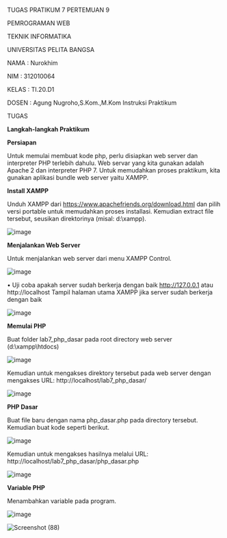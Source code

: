TUGAS PRATIKUM 7 PERTEMUAN 9

PEMROGRAMAN WEB

TEKNIK INFORMATIKA

UNIVERSITAS PELITA BANGSA

NAMA : Nurokhim

NIM : 312010064

KELAS : TI.20.D1

DOSEN : Agung Nugroho,S.Kom.,M.Kom Instruksi Praktikum

TUGAS

<b>Langkah-langkah Praktikum</b>

<b>Persiapan</b>

Untuk memulai membuat kode php, perlu disiapkan web server dan interpreter PHP 
terlebih dahulu. Web servar yang kita gunakan adalah Apache 2 dan interpreter PHP 7. 
Untuk memudahkan proses praktikum, kita gunakan aplikasi bundle web server yaitu 
XAMPP.

<b>Install XAMPP</b>

Unduh XAMPP dari https://www.apachefriends.org/download.html dan pilih versi 
portable untuk memudahkan proses installasi. Kemudian extract file tersebut, seusikan 
direktorinya (misal: d:\xampp).

![image](https://user-images.githubusercontent.com/101801920/169315763-cd184649-50f9-4c1b-b1cf-966fad01a1d4.png)

<b>Menjalankan Web Server</b>

Untuk menjalankan web server dari menu XAMPP Control.

![image](https://user-images.githubusercontent.com/101801920/169317473-afb45079-8198-4ca1-b271-9d4a584e94c5.png)

• Uji coba apakah server sudah berkerja dengan baik
http://127.0.0.1 atau http://localhost
Tampil halaman utama XAMPP jika server sudah berkerja dengan baik

![image](https://user-images.githubusercontent.com/101801920/169318945-2c1fd672-1cc5-4c38-b0a2-5b00ad06bf8c.png)

<b>Memulai PHP</b>

Buat folder lab7_php_dasar pada root directory web server (d:\xampp\htdocs)

![image](https://user-images.githubusercontent.com/101801920/169319780-a396516a-4a62-4a38-8f9c-6877528aa1fd.png)

Kemudian untuk mengakses direktory tersebut pada web server dengan mengakses URL: 
http://localhost/lab7_php_dasar/

![image](https://user-images.githubusercontent.com/101801920/169320324-b5370c56-755e-4e7f-be48-6a99d07e4149.png)

<b>PHP Dasar</b>

Buat file baru dengan nama php_dasar.php pada directory tersebut. Kemudian buat
kode seperti berikut.

![image](https://user-images.githubusercontent.com/101801920/169321236-e526ef07-0966-430b-b8aa-73b8e863d2c9.png)

Kemudian untuk mengakses hasilnya melalui URL:
http://localhost/lab7_php_dasar/php_dasar.php

![image](https://user-images.githubusercontent.com/101801920/169321964-9b02c41a-204c-4533-a847-715ee389b10a.png)

<b>Variable PHP</b>

Menambahkan variable pada program.

![image](https://user-images.githubusercontent.com/101801920/169323999-5d0932fe-2274-4f18-827b-ff78be9f1f9f.png)

![Screenshot (88)](https://user-images.githubusercontent.com/101801920/169324307-becb1d78-120b-4b99-8618-e6705f9de30a.png)



